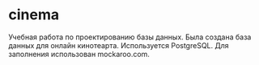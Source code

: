 # cinema
Учебная работа по проектированию базы данных.
Была создана база данных для онлайн кинотеарта.
Используется PostgreSQL.
Для заполнения использован mockaroo.com.

